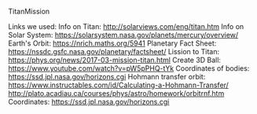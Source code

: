 TitanMission

Links we used: 
Info on Titan: http://solarviews.com/eng/titan.htm
Info on Solar System: https://solarsystem.nasa.gov/planets/mercury/overview/
Earth's Orbit: https://nrich.maths.org/5941
Planetary Fact Sheet: https://nssdc.gsfc.nasa.gov/planetary/factsheet/
Lission to Titan: https://phys.org/news/2017-03-mission-titan.html
Create 3D Ball: https://www.youtube.com/watch?v=pW5pPHQ-tYk
Coordinates of bodies: https://ssd.jpl.nasa.gov/horizons.cgi
Hohmann transfer orbit: https://www.instructables.com/id/Calculating-a-Hohmann-Transfer/
http://plato.acadiau.ca/courses/phys/astro/homework/orbitrnf.htm
Coordinates: https://ssd.jpl.nasa.gov/horizons.cgi
